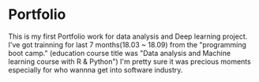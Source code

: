 # Portfolio
This is my first Portfolio work for data analysis and Deep learning project. 
I've got trainning for last 7 months(18.03 ~ 18.09) from the "programming boot camp." (education course title was
"Data analysis and Machine learning course with R & Python") 
I'm pretty sure it was precious moments especially for who wannna get into software industry.

